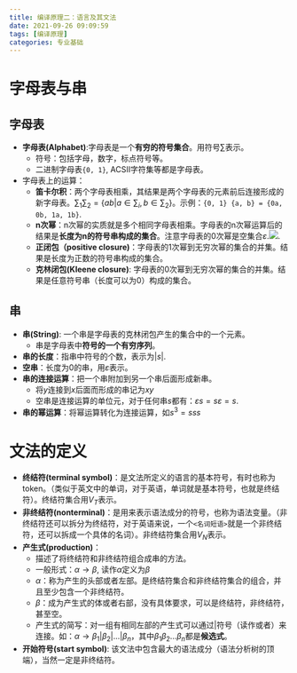 ```yaml
---
title: 编译原理二：语言及其文法
date: 2021-09-26 09:09:59
tags: [编译原理]
categories: 专业基础
---
```


# 字母表与串

## 字母表

* **字母表(Alphabet)**:字母表是一个**有穷的符号集合**。用符号$\sum$表示。
  * 符号：包括字母，数字，标点符号等。
  * 二进制字母表`{0, 1}`,  ACSII字符集等都是字母表。
* 字母表上的运算：
  * **笛卡尔积**：两个字母表相乘，其结果是两个字母表的元素前后连接形成的新字母表。$\sum_1\sum_2 = \{ab|a \in \sum_i, b \in \sum_2\}$。示例：`{0, 1} {a, b} = {0a, 0b, 1a, 1b}`.
  * **n次幂**：n次幂的实质就是多个相同字母表相乘。字母表的n次幂运算后的结果是**长度为n的符号串构成的集合**。注意字母表的0次幂是空集合$\varepsilon$.![](https://zjpicture.oss-cn-beijing.aliyuncs.com/img/20210926092225.png).
  * **正闭包（positive closure)**：字母表的1次幂到无穷次幂的集合的并集。结果是长度为正数的符号串构成的集合。
  * **克林闭包(Kleene closure)**: 字母表的0次幂到无穷次幂的集合的并集。结果是任意符号串（长度可以为0）构成的集合。

## 串

* **串(String)**: 一个串是字母表的克林闭包产生的集合中的一个元素。
  * 串是字母表中**符号的一个有穷序列**。
* **串的长度**：指串中符号的个数，表示为$|s|$.
* **空串**：长度为0的串，用$\varepsilon$表示。
* **串的连接运算**：把一个串附加到另一个串后面形成新串。
  * 将$y$连接到$x$后面而形成的串记为$xy$
  * 空串是连接运算的单位元，对于任何串$s$都有：$\varepsilon s = s\varepsilon = s$.
* **串的幂运算**：将幂运算转化为连接运算，如$s^3 = sss$

# 文法的定义

* **终结符(terminal symbol)**：是文法所定义的语言的基本符号，有时也称为token。（类似于英文中的单词，对于英语，单词就是基本符号，也就是终结符）。终结符集合用$V_T$表示。
* **非终结符(nonterminal)**：是用来表示语法成分的符号，也称为语法变量。（非终结符还可以拆分为终结符，对于英语来说，一个`<名词短语>`就是一个非终结符，还可以拆成一个具体的名词）。非终结符集合用$V_N$表示。
* **产生式(production)**：
  * 描述了将终结符和非终结符组合成串的方法。
  * 一般形式：$\alpha \rightarrow \beta$, 读作$\alpha$定义为$\beta$
  * $\alpha$：称为产生的头部或者左部。是终结符集合和非终结符集合的组合，并且至少包含一个非终结符。
  * $\beta$：成为产生式的体或者右部，没有具体要求，可以是终结符，非终结符，甚至空。
  * 产生式的简写：对一组有相同左部的产生式可以通过$|$符号（读作或者）来连接。如：$\alpha \rightarrow \beta_1 |\beta_2|...|\beta_n$，其中$\beta_1 \beta_2 ... \beta_n$都是**候选式**。
* **开始符号(start symbol)**: 该文法中包含最大的语法成分（语法分析树的顶端），当然一定是非终结符。

